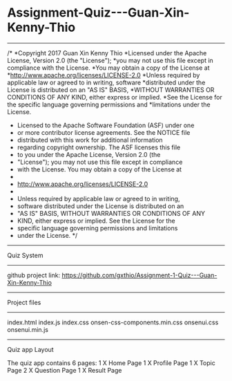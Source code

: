 # Assignment-Quiz---Guan-Xin-Kenny-Thio
************************************************************************************
/*
 *Copyright 2017 Guan Xin Kenny Thio
 *Licensed under the Apache License, Version 2.0 (the "License");
 *you may not use this file except in compliance with the License.
 *You may obtain a copy of the License at
 *http://www.apache.org/licenses/LICENSE-2.0
 *Unless required by applicable law or agreed to in writing, software
 *distributed under the License is distributed on an "AS IS" BASIS,
 *WITHOUT WARRANTIES OR CONDITIONS OF ANY KIND, either express or implied.
 *See the License for the specific language governing permissions and
 *limitations under the License.

 * Licensed to the Apache Software Foundation (ASF) under one
 * or more contributor license agreements.  See the NOTICE file
 * distributed with this work for additional information
 * regarding copyright ownership.  The ASF licenses this file
 * to you under the Apache License, Version 2.0 (the
 * "License"); you may not use this file except in compliance
 * with the License.  You may obtain a copy of the License at
 *
 * http://www.apache.org/licenses/LICENSE-2.0
 *
 * Unless required by applicable law or agreed to in writing,
 * software distributed under the License is distributed on an
 * "AS IS" BASIS, WITHOUT WARRANTIES OR CONDITIONS OF ANY
 * KIND, either express or implied.  See the License for the
 * specific language governing permissions and limitations
 * under the License.
 */
************************************************************************************
Quiz System
***********************************************************************************
github project link: https://github.com/gxthio/Assignment-1-Quiz---Guan-Xin-Kenny-Thio
*************************************************************************************
Project files
_______________
index.html
index.js
index.css
onsen-css-components.min.css
onsenui.css
onsenui.min.js

**************************************************************************************
Quiz app Layout

The quiz app contains 6 pages:
1 X Home Page
1 X Profile Page
1 X Topic Page
2 X Question Page
1 X Result Page

